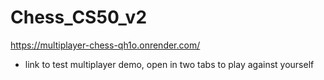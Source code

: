 # Chess_CS50_v2


https://multiplayer-chess-qh1o.onrender.com/

- link to test multiplayer demo, open in two tabs to play against yourself
